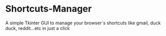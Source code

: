 # Shortcuts-Manager
A simple Tkinter GUI to manage your browser`s shortcuts like gmail, duck duck, reddit...etc in just a click
